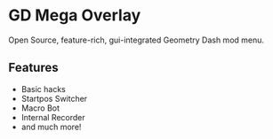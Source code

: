 # GD Mega Overlay

Open Source, feature-rich, gui-integrated Geometry Dash mod menu.

## Features

* Basic hacks
* Startpos Switcher
* Macro Bot
* Internal Recorder
* and much more!